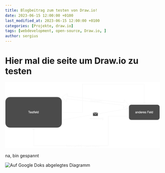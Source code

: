 ```yaml
---
title: Blogbeitrag zum testen von Draw.io!
date: 2023-06-15 12:00:00 +0100
last_modified_at: 2023-06-15 12:00:00 +0100
categories: [Projekte, draw.io]
tags: [webdevelopment, open-source, Draw.io, ]
author: sergius
---
```


# Hier mal die seite um Draw.io zu testen

![Test Diagram](/assets/draw/Test-Diagramm.drawio.svg)

na, bin gespannt


![Auf Google Doks abgelegtes Diagramm](https://drive.google.com/file/d/1Jl9XyT5V5NIIRlccLusISgzuOhp55ScE/view?usp=drive_link)

